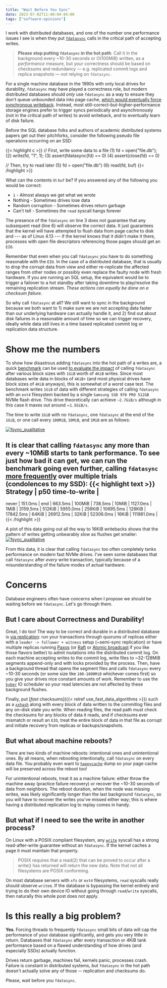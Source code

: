 ```yaml
---
title: "Wait Before You Sync"
date: 2023-07-02T11:40:04-04:00
tags: ["software-opinions"]
---
```


I work with distributed databases, and one of the number one performance issues
I see is when they put
[`fdatasync`](https://linux.die.net/man/2/fdatasync) calls in the critical path
of accepting writes.

> **Please stop putting `fdatasync` in the hot path**. Call it in the
  background every ~10-30 seconds or O(100MiB) written, as a *performance*
  measure, but your correctness should be based on checksums and redundancy
  — e.g. replicated commit logs and replica snapshots — _not_ relying on
  `fdatasync`.

For a single machine database in the 1990s with only local drives for
durability, `fdatasync` may have played a correctness role, but modern
distributed databases should _only_ use `fdatasync` as a way to ensure they
don't queue unbounded data into page cache, [which would eventually force
synchronous writeback](https://github.com/firmianay/Life-long-Learner/blob/master/linux-kernel-development/chapter-16.md).
Instead, most still-correct-but-higher-performance storage engines prefer to
trigger syncs periodically and asynchronously (not in the critical path of
writes) to avoid writeback, and to eventually learn of disk failure.

Before the SQL database folks and authors of academic distributed systems
papers get out their pitchforks, consider the following pseudo file
operations occurring on an SSD:

{{< highlight c >}}
// First, write some data to a file
(1) fd = open("file.db");
(2) write(fd, "1", 1);
(3) assert(fdatasync(fd) == 0)
(4) assert(close(fd) == 0)

// Then, try to read later
(5) fd = open("file.db")
(6) read(fd, buf)
{{< /highlight >}}

What can the contents in `buf` be? If you answered any of the following you
would be correct:

* `1` - Almost always we get what we wrote
* Nothing - Sometimes drives lose data
* Random corruption - Sometimes drives return garbage
* Can't tell - Sometimes the `read` syscall hangs forever

The presence of the `fdatasync` on line 3 does not guarantee that any
subsequent read (line 6) will observe the correct data. It just guarantees that
the kernel will have attempted to flush data from page cache to disk and --- as of
Linux 4.13 --- if the kernel knows that it didn't make it there, processes with
open file descriptors referencing those pages should get an `EIO`.

Remember that even when you call `fdatasync` you have to do something
reasonable with the `EIO`. In the case of a distributed database, that is
usually to drop the corrupt data from view and either re-replicate the affected
ranges from other nodes or possibly even replace the faulty node with fresh
hardware. If you are running an SQL setup, the equivalent would be to trigger
a failover to a hot standby after taking downtime to play/resolve the remaining
replication stream. *These actions can equally be done on a checksum failure*.

So why call `fdatasync` at all? We still want to sync in the background
because we both want to 1) make sure we are not accepting data faster than our
underlying hardware can actually handle it, and 2) find out
about disk failures in a reasonable amount of time so we can trigger recovery,
ideally while data still lives in a time based replicated commit log or
replication data structure.

# Show me the numbers
To show how disastrous adding `fdatasync` into the hot path of a writes are,
a quick [benchmark](https://github.com/jolynch/performance-analysis/blob/master/notebooks/fsync/benchmark.c)
can be used [to evaluate the impact](https://github.com/jolynch/performance-analysis/blob/master/notebooks/fsync/fsync_after.ipynb)
of calling `fdatasync` after various block sizes with `1GiB` worth of `4KiB`
writes. Since most databases write data in blocks of `4KiB+` (and most physical
drives have block sizes of `4KiB` anyways), this is somewhat of a worst case
test. The benchmark writes `1GiB` of data with different strategies of calling
`fdatasync` with an `ext4` filesystem backed by a single `Samsung SSD 970 PRO
512GB` NVMe flash drive.  This drive theoretically can achieve `~2.7GiB/s`
although in this case it maxes out around ~`1.5GiB/s`.

The time to write `1GiB` with no `fdatasync`, one `fdatasync` at the end of the
`1GiB`, or one call every `100MiB`, `10MiB`, and `1MiB` are as follows:

[![fsync_qualitative](/img/fsync_qualitative.svg)](/img/fsync_qualitative.svg)

It is clear that calling `fdatasync` any more than every ~10MiB starts
to tank performance. To see just how bad it can get, we can run the benchmark
going even further, calling `fdatasync`
[more frequently](https://gist.github.com/jolynch/a67a2bbd235dcbc3a6e1b0d47ea6a3be#file-benchmark-run-sh)
over multiple trials (condolences to my SSD):
{{< highlight text >}}
Strategy  | p50 time-to-write |
-------------------------------
never     |           151.0ms |
end       |           663.5ms |
100MiB    |           738.5ms |
 10MiB    |          1127.0ms |
  1MiB    |          3159.5ms |
512KiB    |          5955.0ms |
256KiB    |         10695.5ms |
128KiB    |         17842.5ms |
 64KiB    |         26912.5ms |
 32KiB    |         52306.0ms |
 16KiB    |        111981.0ms |
{{< /highlight >}}


A plot of this data going out all the way to 16KiB writebacks shows that the
pattern of writes getting unbearably slow as flushes get smaller:
[![fsync_qualitative](/img/fsync_quantitative.svg)](/img/fsync_quantitative.svg)

From this data, it is clear that calling `fdatasync` too often completely tanks
performance on modern fast NVMe drives. I've seen some databases that call
`fdatasync` after _every_ write transaction, typically because of a
misunderstanding of the failure modes of actual hardware.

# Concerns
Database engineers often have concerns when I propose we should be waiting
before we `fdatasync`. Let's go through them.

## But I care about Correctness and Durability!

Great, I do too! The way to be correct and durable in a distributed database is
[via replication](https://vitess.io/docs/18.0/overview/scalability-philosophy/#durability-through-replication):
run your transactions through quorums of replicas either with a `leader ->
follower + witness` setup (~semi-sync replication) or have multiple
replicas running
[Paxos](https://en.wikipedia.org/wiki/Paxos_(computer_science)) (or
[Raft](https://raft.github.io/raft.pdf) or [Atomic
broadcast](https://en.wikipedia.org/wiki/Atomic_broadcast) if you like those
flavors better) to admit mutations into the distributed commit log. On each
machine accepting writes to the commit log, write files to ~32-128MiB
segments append-only and with locks provided by the process. Then, have a
background thread that opens the segment files and calls `fdatasync` every
~10-30 seconds (or some size like `100-1000MiB` whichever comes first) so you
give your drives nice constant amounts of work. Remember to use the
[`kyber`](https://www.kernel.org/doc/html/latest/block/kyber-iosched.html) IO
scheduler so your read latencies are not affected by these background flushes.

Finally, put
[_fast_ checksums]({{< relref use_fast_data_algorithms >}}) such as a
[`xxhash`](https://github.com/Cyan4973/xxHash) along with every block of data
written to the commitlog files and any on-disk state you write. When reading
files, the read path must check the checksums for any blocks of data it reads,
and if checksums ever mismatch or result an `EIO`, treat the entire block of
data in that file as corrupt and initiate recovery from replicas or
backups/snapshots.

## But what about machine reboots?

There are two kinds of machine reboots: intentional ones and unintentional
ones. By all means, when rebooting intentionally, call `fdatasync` on every data
file. You probably even want to
[`happycache`](https://github.com/hashbrowncipher/happycache) dump so your
page cache will be preserved across the reboot too!

For unintentional reboots, treat it as a machine failure: either throw the
machine away (practice failure recovery) or recover the ~10-30 seconds of data
from neighbors. The reboot duration, when the node was missing writes, was
likely significantly longer than the last background `fdatasync`, so you will
have to recover the writes you've missed either way; this is where having a
distributed replication log to replay comes in handy.


## But what if I need to see the write in another process?

On Linux with a POSIX compliant filesystem, any
[`write`](https://man7.org/linux/man-pages/man2/write.2.html) syscall has a
strong read-after-write guarantee without an `fdatasync`. If the kernel caches a
page it must maintain that property.

> POSIX requires that a read(2) that can be proved to occur after a
  write() has returned will return the new data.  Note that not all
  filesystems are POSIX conforming.

On most database servers with `xfs` or `ext4` filesystems, `read` syscalls
really should observe `write`s. If the database is bypassing the kernel
entirely and trying to do their own device IO without going through
`read`/`write` syscalls, then naturally this whole post does not apply.

# Is this really a big problem?

**Yes**. Forcing threads to frequently `fdatasync` small bits
of data will cap the performance of your database significantly, and
gets you very little in return. Databases that `fdatasync` after every
transaction or 4KiB tank performance based on a flawed understanding of how
drives (and especially SSDs) actually function.

Drives return garbage, machines fail, kernels panic, processes crash. Failure
is constant in distributed systems, but `fdatasync` in the hot path doesn't
actually solve any of those -- replication and checksums do.

Please, wait before you `fdatasync`.

